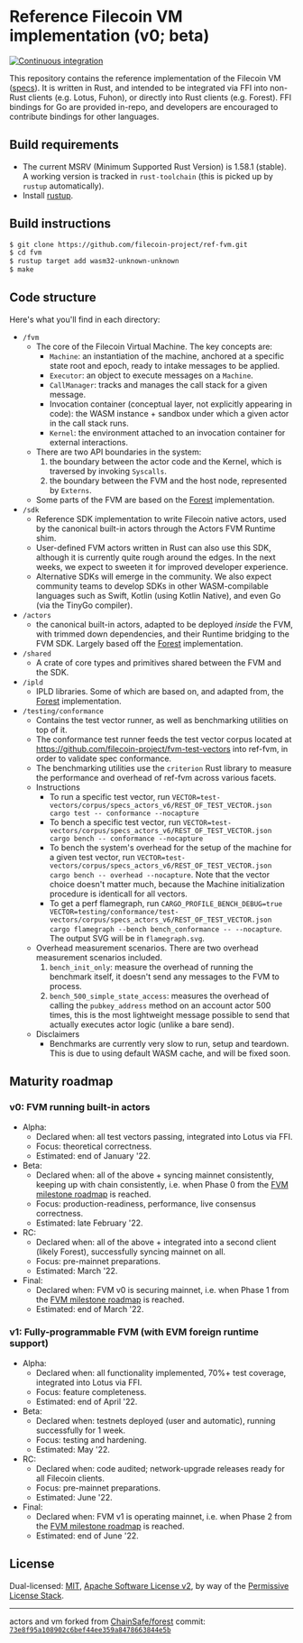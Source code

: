 # Reference Filecoin VM implementation (v0; beta)

[![Continuous integration](https://github.com/filecoin-project/fvm/actions/workflows/ci.yml/badge.svg)](https://github.com/filecoin-project/fvm/actions/workflows/ci.yml)

This repository contains the reference implementation of the Filecoin VM ([specs](https://github.com/filecoin-project/fvm-project)). It is written in Rust, and intended to be integrated via FFI into non-Rust clients (e.g. Lotus, Fuhon), or directly into Rust clients (e.g. Forest). FFI bindings for Go are provided in-repo, and developers are encouraged to contribute bindings for other languages.

## Build requirements

* The current MSRV (Minimum Supported Rust Version) is 1.58.1 (stable). A working version is tracked in `rust-toolchain` (this is picked up by `rustup` automatically).
* Install [rustup](https://rustup.rs/).

## Build instructions

```sh
$ git clone https://github.com/filecoin-project/ref-fvm.git
$ cd fvm
$ rustup target add wasm32-unknown-unknown
$ make
```

## Code structure

Here's what you'll find in each directory:

- `/fvm`
  - The core of the Filecoin Virtual Machine. The key concepts are:
    - `Machine`: an instantiation of the machine, anchored at a specific state root and epoch, ready to intake messages to be applied.
    - `Executor`: an object to execute messages on a `Machine`.
    - `CallManager`: tracks and manages the call stack for a given message.
    - Invocation container (conceptual layer, not explicitly appearing in code): the WASM instance + sandbox under which a given actor in the call stack runs.
    - `Kernel`: the environment attached to an invocation container for external interactions.
  - There are two API boundaries in the system:
    1. the boundary between the actor code and the Kernel, which is traversed by invoking `Syscalls`.
    2. the boundary between the FVM and the host node, represented by `Externs`.
  - Some parts of the FVM are based on the [Forest](https://github.com/ChainSafe/forest) implementation.
- `/sdk`
  - Reference SDK implementation to write Filecoin native actors, used by the canonical built-in actors through the Actors FVM Runtime shim.
  - User-defined FVM actors written in Rust can also use this SDK, although it is currently quite rough around the edges. In the next weeks, we expect to sweeten it for improved developer experience.
  - Alternative SDKs will emerge in the community. We also expect community teams to develop SDKs in other WASM-compilable languages such as Swift, Kotlin (using Kotlin Native), and even Go (via the TinyGo compiler).
- `/actors`
  - the canonical built-in actors, adapted to be deployed _inside_ the FVM, with trimmed down dependencies, and their Runtime bridging to the FVM SDK. Largely based off the [Forest](https://github.com/ChainSafe/forest) implementation.
- `/shared`
  - A crate of core types and primitives shared between the FVM and the SDK.
- `/ipld`
  - IPLD libraries. Some of which are based on, and adapted from, the [Forest](https://github.com/ChainSafe/forest) implementation.
- `/testing/conformance`
  - Contains the test vector runner, as well as benchmarking utilities on top of it.
  - The conformance test runner feeds the test vector corpus located at https://github.com/filecoin-project/fvm-test-vectors into ref-fvm, in order to validate spec conformance.
  - The benchmarking utilities use the `criterion` Rust library to measure the performance and overhead of ref-fvm across various facets.
  - Instructions
    - To run a specific test vector, run `VECTOR=test-vectors/corpus/specs_actors_v6/REST_OF_TEST_VECTOR.json cargo test -- conformance --nocapture`
    - To bench a specific test vector, run `VECTOR=test-vectors/corpus/specs_actors_v6/REST_OF_TEST_VECTOR.json cargo bench -- conformance --nocapture`
    - To bench the system's overhead for the setup of the machine for a given test vector, run `VECTOR=test-vectors/corpus/specs_actors_v6/REST_OF_TEST_VECTOR.json cargo bench -- overhead --nocapture`. Note that the vector choice doesn't matter much, because the Machine initialization procedure is identicall for all vectors.
    - To get a perf flamegraph, run `CARGO_PROFILE_BENCH_DEBUG=true VECTOR=testing/conformance/test-vectors/corpus/specs_actors_v6/REST_OF_TEST_VECTOR.json  cargo flamegraph --bench bench_conformance -- --nocapture`. The output SVG will be in `flamegraph.svg`.
  - Overhead measurement scenarios. There are two overhead measurement scenarios included.
    1. `bench_init_only`: measure the overhead of running the benchmark itself, it doesn't send any messages to the FVM to process.
    2. `bench_500_simple_state_access`: measures the overhead of calling the `pubkey_address` method on an account actor 500 times, this is the most lightweight message possible to send that actually executes actor logic (unlike a bare send).
  - Disclaimers
    - Benchmarks are currently very slow to run, setup and teardown. This is due to using default WASM cache, and will be fixed soon.


## Maturity roadmap

### v0: FVM running built-in actors

- Alpha:
  - Declared when: all test vectors passing, integrated into Lotus via FFI.
  - Focus: theoretical correctness.
  - Estimated: end of January '22.
- Beta: 
  - Declared when: all of the above + syncing mainnet consistently, keeping up with chain consistently, i.e. when Phase 0 from the [FVM milestone roadmap](https://filecoin.io/blog/posts/introducing-the-filecoin-virtual-machine/) is reached.
  - Focus: production-readiness, performance, live consensus correctness.
  - Estimated: late February '22.
- RC:
  - Declared when: all of the above + integrated into a second client (likely Forest), successfully syncing mainnet on all.
  - Focus: pre-mainnet preparations.
  - Estimated: March '22.
- Final:
  - Declared when: FVM v0 is securing mainnet, i.e. when Phase 1 from the [FVM milestone roadmap](https://filecoin.io/blog/posts/introducing-the-filecoin-virtual-machine/) is reached.
  - Estimated: end of March '22.

### v1: Fully-programmable FVM (with EVM foreign runtime support)

- Alpha:
  - Declared when: all functionality implemented, 70%+ test coverage, integrated into Lotus via FFI.
  - Focus: feature completeness.
  - Estimated: end of April '22.
- Beta:
  - Declared when: testnets deployed (user and automatic), running successfully for 1 week.
  - Focus: testing and hardening.
  - Estimated: May '22.
- RC:
  - Declared when: code audited; network-upgrade releases ready for all Filecoin clients.
  - Focus: pre-mainnet preparations.
  - Estimated: June '22.
- Final:
  - Declared when: FVM v1 is operating mainnet, i.e. when Phase 2 from the [FVM milestone roadmap](https://filecoin.io/blog/posts/introducing-the-filecoin-virtual-machine/) is reached.
  - Estimated: end of June '22.

## License

Dual-licensed: [MIT](./LICENSE-MIT), [Apache Software License v2](./LICENSE-APACHE), by way of the
[Permissive License Stack](https://protocol.ai/blog/announcing-the-permissive-license-stack/).

---

actors and vm forked from [ChainSafe/forest](https://github.com/ChainSafe/forest)
commit: [`73e8f95a108902c6bef44ee359a8478663844e5b`](https://github.com/ChainSafe/forest/commit/73e8f95a108902c6bef44ee359a8478663844e5b)
